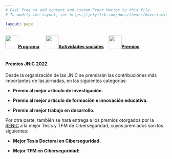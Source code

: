 ```yaml
---
# Feel free to add content and custom Front Matter to this file.
# To modify the layout, see https://jekyllrb.com/docs/themes/#overriding-theme-defaults

layout: page
---
```


<div class="text-center">
<a id="inicio"></a>
<a href="{{site.url}}/programa"><img src="{{site.url}}/images/IcoPrograma.jpg" class="img-circle" 	width="40" height="40"><strong>Programa</strong></a> &nbsp;&nbsp;&nbsp;
<a href="{{site.url}}/actividades-sociales"><img src="{{site.url}}/images/IcoActividades.jpg" class="img-circle" 	width="40" height="40"><strong>Actividades sociales</strong></a>&nbsp;&nbsp;&nbsp;
<a href="{{site.url}}/premios"><img src="{{site.url}}/images/IcoPremios.jpg" class="img-circle" 	width="40" height="40"><strong>Premios</strong></a>&nbsp;&nbsp;&nbsp;
<!--<a href="{{site.url}}/track-transferencia" class=""><img src="{{site.url}}/images/IcoTrackTX.jpg" class="img-circle" 	width="40" height="40"><strong>Track de Transferencia</strong></a>-->
</div><br>

#### __Premios JNIC 2022__

Desde la organización de las JNIC se premiarán las contribuciones más importantes de las jornadas, en las siguientes categorías:

* __Premio al mejor artículo de investigación.__  
<!--"Análisis de la Normativa sobre Seguridad de Redes y Sistemas de Información: el Real Decreto 43/2021"  
_Margarita Robles_ -->
	
* __Premio al mejor artículo de formación e innovación educativa.__  
<!--"Metodología de resolución de pruebas CTF para adquirir habilidades de seguridad informática y análisis forense."  
_José Carlos Sancho Núñez, Delia Mª Pablo Rodríguez y Andrés Caro Lindo._  -->

* __Premio al mejor trabajo en desarrollo.__  
<!--"Homomorphic SVM Inference for Fraud Detection"  
_Adrián Vázquez-Saavedra, Gonzalo Jiménez-Balsa, Jaime Loureiro-Acuña, Manuel Fernández-Veiga, Alberto Pedrouzo-Ulloa_ -->

<!-- * __Premio al mejor trabajo ya publicado:__   
"A Review of 'Camera Attribution Forensic Analyzer in the Encrypted Domain'"  
_Alberto Pedrouzo-Ulloa, Miguel Masciopinto, Juan Ramon Troncoso-Pastoriza, Fernando Perez-González_ -->

Por otra parte, también se hará entrega a los premios otorgados por la [RENIC](https://www.incibe.es/red-excelencia-idi-ciberseguridad) a la mejor Tesis y TFM de Ciberseguridad, cuyos premiados son los siguientes:

* __Mejor Tesis Doctoral en Ciberseguridad.__   
<!-- "Definició́n de una Metodología para la Evaluación de Seguridad de Dispositivos del Internet de las Cosas"  
_Sara Nieves Matheu García (Universidad de Murcia)_ -->

* __Mejor TFM en Ciberseguridad:__   
<!-- "Towards Privacy–Preserving Sensor–Based Continuous Authentication"  
_Luis Hernández–Álvarez (CSIC)_ -->
	

